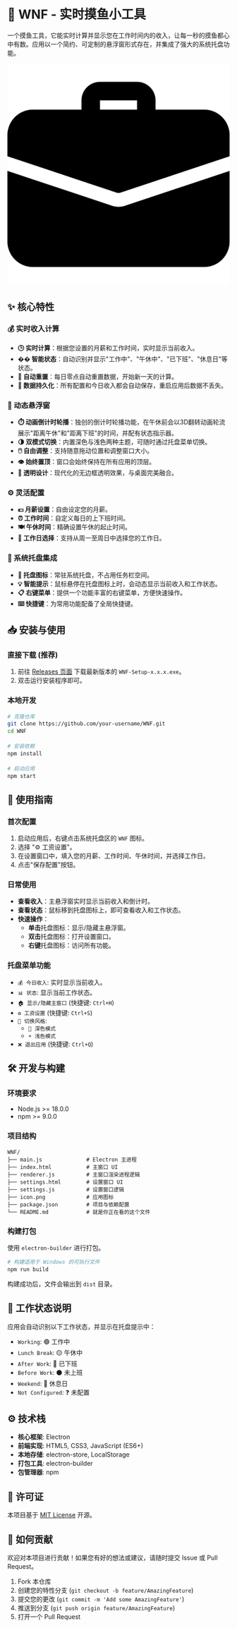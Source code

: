 # 🏢 WNF - 实时摸鱼小工具

一个摸鱼工具，它能实时计算并显示您在工作时间内的收入，让每一秒的摸鱼都心中有数。应用以一个简约、可定制的悬浮窗形式存在，并集成了强大的系统托盘功能。

![应用图标](./icon.png)

## ✨ 核心特性

### 💰 实时收入计算
- **🕒 实时计算**：根据您设置的月薪和工作时间，实时显示当前收入。
- **�� 智能状态**：自动识别并显示"工作中"、"午休中"、"已下班"、"休息日"等状态。
- **📅 自动重置**：每日零点自动重置数据，开始新一天的计算。
- **💾 数据持久化**：所有配置和今日收入都会自动保存，重启应用后数据不丢失。

### 🎨 动态悬浮窗
- **⏱️ 动画倒计时轮播**：独创的倒计时轮播功能，在午休前会以3D翻转动画轮流展示"距离午休"和"距离下班"的时间，并配有状态指示器。
- **🌗 双模式切换**：内置深色与浅色两种主题，可随时通过托盘菜单切换。
- **🖱️ 自由调整**：支持随意拖动位置和调整窗口大小。
- **👁️ 始终置顶**：窗口会始终保持在所有应用的顶层。
- **💎 透明设计**：现代化的无边框透明效果，与桌面完美融合。

### ⚙️ 灵活配置
- **💵 月薪设置**：自由设定您的月薪。
- **⏰ 工作时间**：自定义每日的上下班时间。
- **🍽️ 午休时间**：精确设置午休的起止时间。
- **📅 工作日选择**：支持从周一至周日中选择您的工作日。

### 🔔 系统托盘集成
- **📍 托盘图标**：常驻系统托盘，不占用任务栏空间。
- **💡 智能提示**：鼠标悬停在托盘图标上时，会动态显示当前收入和工作状态。
- **📋 右键菜单**：提供一个功能丰富的右键菜单，方便快速操作。
- **⌨️ 快捷键**：为常用功能配备了全局快捷键。

## 📥 安装与使用

### 直接下载 (推荐)
1. 前往 [Releases 页面](../../releases) 下载最新版本的 `WNF-Setup-x.x.x.exe`。
2. 双击运行安装程序即可。

### 本地开发
```bash
# 克隆仓库
git clone https://github.com/your-username/WNF.git
cd WNF

# 安装依赖
npm install

# 启动应用
npm start
```

## 🚀 使用指南

### 首次配置
1.  启动应用后，右键点击系统托盘区的 `WNF` 图标。
2.  选择 "⚙️ 工资设置"。
3.  在设置窗口中，填入您的月薪、工作时间、午休时间，并选择工作日。
4.  点击"保存配置"按钮。

### 日常使用
- **查看收入**：主悬浮窗实时显示当前收入和倒计时。
- **查看状态**：鼠标移到托盘图标上，即可查看收入和工作状态。
- **快速操作**：
  - **单击**托盘图标：显示/隐藏主悬浮窗。
  - **双击**托盘图标：打开设置窗口。
  - **右键**托盘图标：访问所有功能。

### 托盘菜单功能
- `💰 今日收入`: 实时显示当前收入。
- `📊 状态`: 显示当前工作状态。
- `🏠 显示/隐藏主窗口` (快捷键: `Ctrl+H`)
- `⚙️ 工资设置` (快捷键: `Ctrl+S`)
- `🎨 切换风格`:
    - `🌙 深色模式`
    - `☀️ 浅色模式`
- `❌ 退出应用` (快捷键: `Ctrl+Q`)

## 🛠️ 开发与构建

### 环境要求
- Node.js >= 18.0.0
- npm >= 9.0.0

### 项目结构
```
WNF/
├── main.js              # Electron 主进程
├── index.html           # 主窗口 UI
├── renderer.js          # 主窗口渲染进程逻辑
├── settings.html        # 设置窗口 UI
├── settings.js          # 设置窗口逻辑
├── icon.png             # 应用图标
├── package.json         # 项目与依赖配置
└── README.md            # 就是你正在看的这个文件
```

### 构建打包
使用 `electron-builder` 进行打包。
```bash
# 构建适用于 Windows 的可执行文件
npm run build
```
构建成功后，文件会输出到 `dist` 目录。

## 🎯 工作状态说明

应用会自动识别以下工作状态，并显示在托盘提示中：
- `Working`: 🟢 工作中
- `Lunch Break`: 🟡 午休中
- `After Work`: 🔴 已下班
- `Before Work`: ⚫ 未上班
- `Weekend`: 🔵 休息日
- `Not Configured`: ❓ 未配置

## ⚙️ 技术栈

- **核心框架**: Electron
- **前端实现**: HTML5, CSS3, JavaScript (ES6+)
- **本地存储**: electron-store, LocalStorage
- **打包工具**: electron-builder
- **包管理器**: npm

## 📄 许可证

本项目基于 [MIT License](LICENSE) 开源。

## 🤝 如何贡献

欢迎对本项目进行贡献！如果您有好的想法或建议，请随时提交 Issue 或 Pull Request。

1.  Fork 本仓库
2.  创建您的特性分支 (`git checkout -b feature/AmazingFeature`)
3.  提交您的更改 (`git commit -m 'Add some AmazingFeature'`)
4.  推送到分支 (`git push origin feature/AmazingFeature`)
5.  打开一个 Pull Request